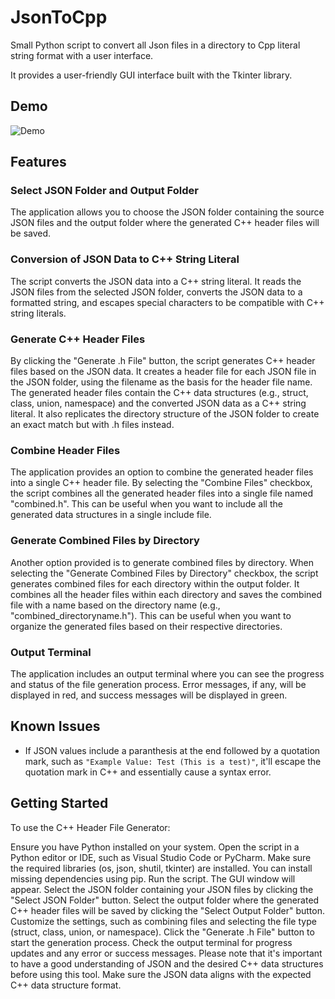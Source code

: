 # JsonToCpp
Small Python script to convert all Json files in a directory to Cpp literal string format with a user interface. 

It provides a user-friendly GUI interface built with the Tkinter library.

## Demo
![Demo](http://url/to/img.png)

## Features
### Select JSON Folder and Output Folder
The application allows you to choose the JSON folder containing the source JSON files and the output folder where the generated C++ header files will be saved.

### Conversion of JSON Data to C++ String Literal
The script converts the JSON data into a C++ string literal. It reads the JSON files from the selected JSON folder, converts the JSON data to a formatted string, and escapes special characters to be compatible with C++ string literals.

### Generate C++ Header Files
By clicking the "Generate .h File" button, the script generates C++ header files based on the JSON data. It creates a header file for each JSON file in the JSON folder, using the filename as the basis for the header file name. The generated header files contain the C++ data structures (e.g., struct, class, union, namespace) and the converted JSON data as a C++ string literal. It also replicates the directory structure of the JSON folder to create an exact match but with .h files instead.

### Combine Header Files
The application provides an option to combine the generated header files into a single C++ header file. By selecting the "Combine Files" checkbox, the script combines all the generated header files into a single file named "combined.h". This can be useful when you want to include all the generated data structures in a single include file.

### Generate Combined Files by Directory
Another option provided is to generate combined files by directory. When selecting the "Generate Combined Files by Directory" checkbox, the script generates combined files for each directory within the output folder. It combines all the header files within each directory and saves the combined file with a name based on the directory name (e.g., "combined_directoryname.h"). This can be useful when you want to organize the generated files based on their respective directories.

### Output Terminal
The application includes an output terminal where you can see the progress and status of the file generation process. Error messages, if any, will be displayed in red, and success messages will be displayed in green.

## Known Issues
- If JSON values include a paranthesis at the end followed by a quotation mark, such as ```"Example Value: Test (This is a test)"```, it'll escape the quotation mark in C++ and essentially cause a syntax error.

## Getting Started
To use the C++ Header File Generator:

Ensure you have Python installed on your system.
Open the script in a Python editor or IDE, such as Visual Studio Code or PyCharm.
Make sure the required libraries (os, json, shutil, tkinter) are installed. You can install missing dependencies using pip.
Run the script. The GUI window will appear.
Select the JSON folder containing your JSON files by clicking the "Select JSON Folder" button.
Select the output folder where the generated C++ header files will be saved by clicking the "Select Output Folder" button.
Customize the settings, such as combining files and selecting the file type (struct, class, union, or namespace).
Click the "Generate .h File" button to start the generation process.
Check the output terminal for progress updates and any error or success messages.
Please note that it's important to have a good understanding of JSON and the desired C++ data structures before using this tool. Make sure the JSON data aligns with the expected C++ data structure format.

